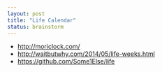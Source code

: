 ```yaml
---
layout: post
title: "Life Calendar"
status: brainstorm
---
```


* http://moriclock.com/
* http://waitbutwhy.com/2014/05/life-weeks.html
* https://github.com/Some1Else/life
